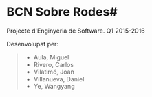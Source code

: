 # BCN Sobre Rodes#

Projecte d'Enginyeria de Software. Q1 2015-2016

Desenvolupat per:

>- Aula, Miguel
>- Rivero, Carlos
>- Vilatimó, Joan
>- Villanueva, Daniel
>- Ye, Wangyang